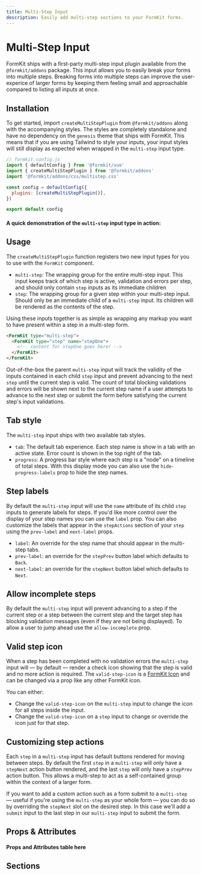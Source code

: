 ```yaml
---
title: Multi-Step Input
description: Easily add multi-step sections to your FormKit forms.
---
```


# Multi-Step Input

<page-toc></page-toc>

FormKit ships with a first-party multi-step input plugin available from the `@formkit/addons` package. This input allows you to easily break your forms into multiple steps. Breaking forms into multiple steps can improve the user-experice of larger forms by keeping them feeling small and approachable compared to listing all inputs at once.

## Installation

To get started, import `createMultiStepPlugin` from `@formkit/addons` along with the accompanying styles. The styles are completely standalone and have no dependency on the `genesis` theme that ships with FormKit. This means that if you are using Tailwind to style your inputs, your input styles will still display as expected when wrapped in the `multi-step` input type.

<client-only>

```js
// formkit.config.js
import { defaultConfig } from '@formkit/vue'
import { createMultiStepPlugin } from '@formkit/addons'
import '@formkit/addons/css/multistep.css'

const config = defaultConfig({
  plugins: [createMultiStepPlugin()],
})

export default config
```

</client-only>

#### A quick demonstration of the `multi-step` input type in action:

<example
name="Multi-Step Introduction"
:file="[
  '/\_content/examples/multi-step/intro/intro.vue',
  '/\_content/examples/multi-step/formkit.config.js'
]">
</example>

## Usage

The `createMultiStepPlugin` function registers two new input types for you to use with the `FormKit` component.

- `multi-step`: The wrapping group for the entire multi-step input. This input keeps track of which step is active, validation and errors per step, and should only contain `step` inputs as its immediate children
- `step`: The wrapping group for a given step within your multi-step input. Should only be an immediate child of a `multi-step` input. Its children will be rendered as the contents of the step.

Using these inputs together is as simple as wrapping any markup you want to have present within a step in a multi-step form.

<client-only>

```html
<FormKit type="multi-step">
  <FormKit type="step" name="stepOne">
    <!-- content for stepOne goes here! -->
  </FormKit>
</FormKit>
```

Out-of-the-box the parent `multi-step` input will track the validity of the inputs contained in each child `step` input and prevent advancing to the next `step` until the current step is valid. The count of total blocking validations and errors will be shown next to the current step name if a user attempts to advance to the next step or submit the form before satisfying the current step's input validations.

</client-only>

## Tab style

The `multi-step` input ships with two available tab styles.

- `tab`: The default tab experience. Each step name is show in a tab with an active state. Error count is shown in the top right of the tab.
- `progress`: A progress bar style where each step is a "node" on a timeline of total steps. With this display mode you can also use the `hide-progress-labels` prop to hide the step names.

<example
name="Multi-Step Introduction"
:file="[
  '/\_content/examples/multi-step/tab-style/tab-style.vue',
  '/\_content/examples/multi-step/tab-style/multi-step-content.vue',
  '/\_content/examples/multi-step/formkit.config.js'
]">
</example>

## Step labels

By default the `multi-step` input will use the `name` attribute of its child `step` inputs to generate labels for steps. If you'd like more control over the display of your step names you can use the `label` prop. You can also customize the labels that appear in the `stepActions` section of your `step` using the `prev-label` and `next-label` props.

- `label`: An override for the step name that should appear in the multi-step tabs.
- `prev-label`: an override for the `stepPrev` button label which defaults to `Back`.
- `next-label`: an override for the `stepNext` button label which defaults to `Next`.

<example
name="Step Labels"
:file="[
  '/\_content/examples/multi-step/step-labels/step-labels.vue',
  '/\_content/examples/multi-step/formkit.config.js'
]">
</example>

## Allow incomplete steps

By default the `multi-step` input will prevent advancing to a step if the current step or a step between the current step and the target step has blocking validation messages (even if they are not being displayed). To allow a user to jump ahead use the `allow-incomplete` prop.

<example
name="Allow Incomplete"
:file="[
  '/\_content/examples/multi-step/allow-incomplete/allow-incomplete.vue',
  '/\_content/examples/multi-step/formkit.config.js'
]">
</example>

## Valid step icon

When a step has been completed with no validation errors the `multi-step` input will — by default — render a check icon showing that the step is valid and no more action is required. The `valid-step-icon` is a [FormKit Icon](/plugins/icons) and can be changed via a prop like any other FormKit icon.

You can either:

- Change the `valid-step-icon` on the `multi-step` input to change the icon for all steps inside the input.
- Change the `valid-step-icon` on a `step` input to change or override the icon just for that step.

<example
name="Valid Step Icon"
:file="[
  '/\_content/examples/multi-step/valid-step-icon/valid-step-icon.vue',
  '/\_content/examples/multi-step/formkit.config.js'
]">
</example>

## Customizing step actions

Each `step` in a `multi-step` input has default buttons rendered for moving between steps. By default the first `step` in a `multi-step` will only have a `stepNext` action button rendered, and the last `step` will only have a `stepPrev` action button. This allows a multi-step to act as a self-contained group within the context of a larger form.

If you want to add a custom action such as a form submit to a `multi-step` — useful if you're using the `multi-step` as your whole form — you can do so by overriding the `stepNext` slot on the desired step. In this case we'll add a `submit` input to the last step in our `multi-step` input to submit the form.

<example
name="Customizing step actions"
:file="[
  '/\_content/examples/multi-step/step-actions/step-actions.vue',
  '/\_content/examples/multi-step/formkit.config.js'
]">
</example>

## Props & Attributes

#### Props and Attributes table here

## Sections

<div>
  <formkit-input-diagram
    class="input-diagram--multi-step multi-step"
    :schema="[
        {
          name: 'outer',
          position: 'right',
          children: [
            {
              name: 'wrapper',
              position: 'right',
              children: [
                {
                  name: 'tabs',
                  children: [
                    {
                      name: 'tab',
                      class: 'flex',
                      children: [
                        {
                          name: 'tabLabel',
                          content: 'Step Name'
                        },
                        {
                          name: 'badge',
                          position: 'right',
                          content: '⚠️',
                          class: 'grow-0'
                        }
                      ]
                    },
                  ]
                },
                {
                  name: 'steps',
                  children: [
                    {
                      name: 'step',
                      children: [
                        {
                          name: 'stepInner',
                          position: 'right',
                          class: 'text-center',
                          content: '... Step content ...'
                        },
                        {
                          name: 'stepActions',
                          class: 'flex',
                          children: [
                            {
                              name: 'stepPrev',
                              content: 'Back'
                            },
                            {
                              name: 'stepNext',
                              position: 'right',
                              content: 'Next'
                            }
                          ]
                        }
                      ]
                    },
                  ]
                },
              ]
            }
          ]
        }
      ]"
  >
  </formkit-input-diagram>
</div>

<reference-table type="sectionKeys" primary="section-key" :data="[
  {
    'section-key': 'tabs',
    description: 'A wrapper around all of the tabs.'
  },
  {
    'section-key': 'tab',
    description: 'A button element that contains the tab name and the decorator to reflect validation state.'
  },
  {
    'section-key': 'tabLabel',
    description: 'A span element that contains the name of the tab.'
  },
  {
    'section-key': 'badge',
    description: 'A span element used as a decorator for showing current tab validity state.'
  },
  {
    'section-key': 'steps',
    description: 'A wrapper around all steps.'
  },
  {
    'section-key': 'step',
    description: 'A wrapper around step content from the default slot and the step\'s action buttons. Each step has visibility styling automatically applied depending on if it is the current active step.'
  },
  {
    'section-key': 'stepInner',
    description: 'A wrapper around the default slot content for a step.'
  },
  {
    'section-key': 'stepActions',
    description: 'A wrapper around the action buttons for moving between steps.'
  },
  {
    'section-key': 'stepPrev',
    description: 'A wrapper around the action button for navigating to the previous step.'
  },
  {
    'section-key': 'stepNext',
    description: 'A wrapper around the action button for navigating to the next step.'
  }
]" :without="[
  'label',
  'prefix',
  'prefixIcon',
  'inner',
  'suffix',
  'suffixIcon',
  'input',
  'help',
  'messages',
  'message'
]">
</reference-table>
